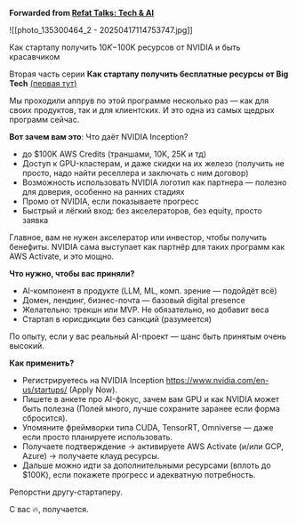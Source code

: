 **Forwarded from [Refat Talks: Tech & AI](https://t.me/nobilix/43)**

![[photo_135300464_2 - 20250417114753747.jpg]]

Как стартапу получить $10K-$100K ресурсов от NVIDIA и быть красавчиком

Вторая часть серии **Как стартапу получить бесплатные ресурсы от Big Tech** [(первая тут)](https://t.me/nobilix/22)

Мы проходили аппрув по этой программе несколько раз — как для своих продуктов, так и для клиентских. И это одна из самых щедрых программ сейчас.

**Вот зачем вам это**: Что даёт NVIDIA Inception?
- до $100K AWS Credits (траншами, 10K, 25K и тд)
- Доступ к GPU-кластерам, и даже скидки на их железо (получить не просто, надо найти реселлера и заключать с ним договор)
- Возможность использовать NVIDIA логотип как партнера — полезно для доверия, особенно на ранних стадиях
- Промо от NVIDIA, если показываете прогресс
- Быстрый и лёгкий вход: без акселераторов, без equity, просто заявка

Главное, вам не нужен акселератор или инвестор, чтобы получить бенефиты. NVIDIA сама выступает как партнёр для таких программ как AWS Activate, и это мощно.

**Что нужно, чтобы вас приняли?**
- AI-компонент в продукте (LLM, ML, комп. зрение — подойдёт всё)
- Домен, лендинг, бизнес-почта — базовый digital presence
- Желательно: трекшн или MVP. Не обязательно, но добавит веса
- Стартап в юрисдикции без санкций (разумеется)

По опыту, если у вас реальный AI-проект — шанс быть принятым очень высокий.

**Как применить?**
- Регистрируетесь на NVIDIA Inception https://www.nvidia.com/en-us/startups/ (Apply Now).
- Пишете в анкете про AI-фокус, зачем вам GPU и как NVIDIA может быть полезна (Полей много, лучше сохраните заранее если форма сбросится).
- Упомяните фреймворки типа CUDA, TensorRT, Omniverse — даже если просто планируете использовать.
- Получаете подтверждение → активируете AWS Activate (и/или GCP, Azure) → получаете клауд ресурсы.
- Дальше можно идти за дополнительными ресурсами (вплоть до $100K), если покажете прогресс и адекватную потребность.

Репорстни другу-стартаперу.

С вас 🔥, получается.